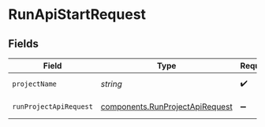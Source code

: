 # RunApiStartRequest


## Fields

| Field                                                                              | Type                                                                               | Required                                                                           | Description                                                                        | Example                                                                            |
| ---------------------------------------------------------------------------------- | ---------------------------------------------------------------------------------- | ---------------------------------------------------------------------------------- | ---------------------------------------------------------------------------------- | ---------------------------------------------------------------------------------- |
| `projectName`                                                                      | *string*                                                                           | :heavy_check_mark:                                                                 | Project name                                                                       | my-project                                                                         |
| `runProjectApiRequest`                                                             | [components.RunProjectApiRequest](../../models/components/runprojectapirequest.md) | :heavy_minus_sign:                                                                 | run project api request                                                            |                                                                                    |